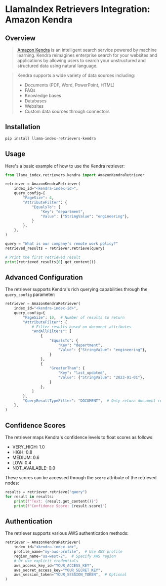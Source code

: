 # LlamaIndex Retrievers Integration: Amazon Kendra

## Overview

> [Amazon Kendra](https://aws.amazon.com/kendra/) is an intelligent search service powered by machine learning. Kendra reimagines enterprise search for your websites and applications by allowing users to search your unstructured and structured data using natural language.

> Kendra supports a wide variety of data sources including:
>
> - Documents (PDF, Word, PowerPoint, HTML)
> - FAQs
> - Knowledge bases
> - Databases
> - Websites
> - Custom data sources through connectors

## Installation

```bash
pip install llama-index-retrievers-kendra
```

## Usage

Here's a basic example of how to use the Kendra retriever:

```python
from llama_index.retrievers.kendra import AmazonKendraRetriever

retriever = AmazonKendraRetriever(
    index_id="<kendra-index-id>",
    query_config={
        "PageSize": 4,
        "AttributeFilter": {
            "EqualsTo": {
                "Key": "department",
                "Value": {"StringValue": "engineering"},
            }
        },
    },
)

query = "What is our company's remote work policy?"
retrieved_results = retriever.retrieve(query)

# Print the first retrieved result
print(retrieved_results[0].get_content())
```

## Advanced Configuration

The retriever supports Kendra's rich querying capabilities through the `query_config` parameter:

```python
retriever = AmazonKendraRetriever(
    index_id="<kendra-index-id>",
    query_config={
        "PageSize": 10,  # Number of results to return
        "AttributeFilter": {
            # Filter results based on document attributes
            "AndAllFilters": [
                {
                    "EqualsTo": {
                        "Key": "department",
                        "Value": {"StringValue": "engineering"},
                    }
                },
                {
                    "GreaterThan": {
                        "Key": "last_updated",
                        "Value": {"StringValue": "2023-01-01"},
                    }
                },
            ]
        },
        "QueryResultTypeFilter": "DOCUMENT",  # Only return document results
    },
)
```

## Confidence Scores

The retriever maps Kendra's confidence levels to float scores as follows:

- VERY_HIGH: 1.0
- HIGH: 0.8
- MEDIUM: 0.6
- LOW: 0.4
- NOT_AVAILABLE: 0.0

These scores can be accessed through the `score` attribute of the retrieved nodes:

```python
results = retriever.retrieve("query")
for result in results:
    print(f"Text: {result.get_content()}")
    print(f"Confidence Score: {result.score}")
```

## Authentication

The retriever supports various AWS authentication methods:

```python
retriever = AmazonKendraRetriever(
    index_id="<kendra-index-id>",
    profile_name="my-aws-profile",  # Use AWS profile
    region_name="us-west-2",  # Specify AWS region
    # Or use explicit credentials
    aws_access_key_id="YOUR_ACCESS_KEY",
    aws_secret_access_key="YOUR_SECRET_KEY",
    aws_session_token="YOUR_SESSION_TOKEN",  # Optional
)
```

